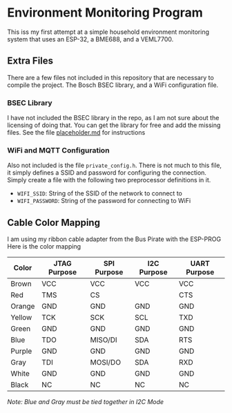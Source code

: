 # Environment Monitoring Program

This iss my first attempt at a simple household environment monitoring system
that uses an ESP-32, a BME688, and a VEML7700.

## Extra Files

There are a few files not included in this repository that are necessary to
compile the project. The Bosch BSEC library, and a WiFi configuration file.

### BSEC Library

I have not included the BSEC library in the repo, as I am not sure about the
licensing of doing that. You can get the library for free and add the missing
files. See the file [placeholder.md](main/bsec/placeholder.md) for instructions

### WiFi and MQTT Configuration

Also not included is the file `private_config.h`. There is not much to
this file, it simply defines a SSID and password for configuring the
connection. Simply create a file with the following two preprocessor
definitions in it.

* `WIFI_SSID`: String of the SSID of the network to connect to
* `WIFI_PASSWORD`: String of the password for connecting to WiFi

## Cable Color Mapping

I am using my ribbon cable adapter from the Bus Pirate with the ESP-PROG
Here is the color mapping

| Color  | JTAG Purpose | SPI Purpose | I2C Purpose | UART Purpose |
| ------ | ------------ | ----------- | ----------- | ------------ |
| Brown  | VCC          | VCC         | VCC         | VCC          |
| Red    | TMS          | CS          |             | CTS          |
| Orange | GND          | GND         | GND         | GND          |
| Yellow | TCK          | SCK         | SCL         | TXD          |
| Green  | GND          | GND         | GND         | GND          |
| Blue   | TDO          | MISO/DI     | SDA         | RTS          |
| Purple | GND          | GND         | GND         | GND          |
| Gray   | TDI          | MOSI/DO     | SDA         | RXD          |
| White  | GND          | GND         | GND         | GND          |
| Black  | NC           | NC          | NC          | NC           |

_Note: Blue and Gray must be tied together in I2C Mode_
